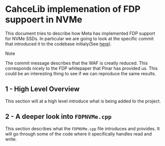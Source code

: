 # CahceLib implemenation of FDP suppoert in NVMe

This document tries to describe how Meta has implemented FDP support for NVMe SSDs. In particular we are going to look at the specific commit that introduced it to the codebase initialy(See [here](https://github.com/facebook/CacheLib/commit/009e89ba2b49b1fbbc48d03c3f81046de28bd6ed)).

> [!NOTE]
> The commit message describes that the WAF is creatly reduced. This corresponds nicely to the FDP whitepaper that Pinar has provided us. This could be an interesting thing to see if we can reproduce the same results.

<!--TODO: Write what the reader is going to see in the different sections -->

## 1 - High Level Overview

This section will at a high level introduce what is being added to the project.  

## 2 - A deeper look into `FDPNVMe.cpp`

This section describes what the `FDPNVMe.cpp` file introduces and provides. It will go through some of the code where it specifically handles read and write.
